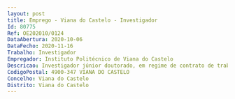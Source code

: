 ```yaml
--- 
layout: post
title: Emprego - Viana do Castelo - Investigador
Id: 80775
Ref: OE202010/0124
DataAbertura: 2020-10-06
DataFecho: 2020-11-16
Trabalho: Investigador
Empregador: Instituto Politécnico de Viana do Castelo
Descricao: Investigador júnior doutorado, em regime de contrato de trabalho em funções públicas por tempo determinado, pelo período de 36 (trinta e seis) meses, visando o preenchimento de um posto de trabalho numa das áreas científicas chave da Unidade de Investigação CISAS — Centro de Investigação e Desenvolvimento em Sistemas Agroalimentares e Sustentabilidade. A contratação decorrente do presente procedimento concursal é financiada exclusivamente através do contrato  programa celebrado entre a Fundação para a Ciência e a Tecnologia, I.P. e o Instituto Politécnico de Viana do Castelo, apoiado através de fundos nacionais inscritos no orçamento da Fundação para a Ciência e Tecnologia (FCT) e desenvolvido no CISAS Centro de Investigação e Desenvolvimento em Sistemas Agroalimentares e Sustentabilidade, pelo que está dispensada das autorizações e pareceres identificados no artigo 16.º do Decreto –Lei n.º 57 2016, de 29 de agosto.
CodigoPostal: 4900-347 VIANA DO CASTELO
Concelho: Viana do Castelo
Distrito: Viana do Castelo
--- 
```

